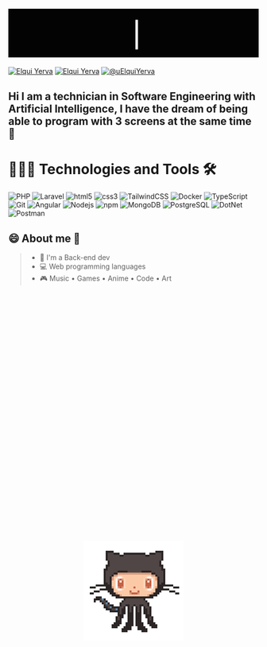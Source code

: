 <p align="center">
  <img src="./Assets/ImElqui.gif" alt="Hi, I'm Mathieu 👋 I'm a 🚀 French developer 🚀 I ❤️ Happy Hardcore ❤️">
</p>
<p align="left">
<a href="https://linkedin.com/in/gerardo-yerva-009174269" target="blank"><img align="center" src="https://img.shields.io/badge/LinkedIn-0077B5?style=for-the-badge&logo=linkedin&logoColor=white" alt="Elqui Yerva"/></a>
<a href="https://fb.com/elqui.yervavilca.5" target="blank"><img align="center" src="https://img.shields.io/badge/Facebook-1877F2?style=for-the-badge&logo=facebook&logoColor=white" alt="Elqui Yerva"  /></a>
<a href = "mailto:yerva.vilca.elqui@gmail.com" target="blank"><img align="center" src="https://img.shields.io/badge/Gmail-D14836?style=for-the-badge&logo=gmail&logoColor=white" alt="@uElquiYerva"  /></a>
  </p>

## Hi I am a technician in Software Engineering with Artificial Intelligence, I have the dream of being able to program with 3 screens at the same time 👋
<h1> 👨🏻‍💻 Technologies and Tools 🛠</h1>
<p>
  <img alt="PHP" src="https://img.shields.io/badge/-php-%23777BB4?style=for-the-badge&logo=php&logoColor=white&logoSize=auto" />
  <img alt="Laravel" src="https://img.shields.io/badge/-laravel-%23FF2D20?style=for-the-badge&logo=laravel&logoColor=white" />
  <img alt="html5" src="https://img.shields.io/badge/-HTML5-E34F26?style=for-the-badge&logo=html5&logoColor=white" />
  <img alt="css3" src="https://img.shields.io/badge/-css3-%231572B6?style=for-the-badge&logo=css3&logoColor=white&logoSize=auto" />
  <img alt="TailwindCSS" src="https://img.shields.io/badge/-TailwindCSS-%2306B6D4?style=for-the-badge&logo=tailwindcss&logoColor=white" />
  <img alt="Docker" src="https://img.shields.io/badge/-Docker-46a2f1?style=for-the-badge&logo=docker&logoColor=white" />
  <img alt="TypeScript" src="https://img.shields.io/badge/-TypeScript-007ACC?style=for-the-badge&logo=typescript&logoColor=white" />
  <img alt="Git" src="https://img.shields.io/badge/-Git-F05032?style=for-the-badge&logo=git&logoColor=white" />
  <img alt="Angular" src="https://img.shields.io/badge/-Angular-DD0031?style=for-the-badge&logo=angular&logoColor=white" />
  <img alt="Nodejs" src="https://img.shields.io/badge/-Nodejs-43853d?style=for-the-badge&logo=Node.js&logoColor=white" />
  <img alt="npm" src="https://img.shields.io/badge/-NPM-CB3837?style=for-the-badge&logo=npm&logoColor=white" />
  <img alt="MongoDB" src="https://img.shields.io/badge/-MongoDB-13aa52?style=for-the-badge&logo=mongodb&logoColor=white" />
  <img alt="PostgreSQL" src="https://img.shields.io/badge/-postgresql-%234169E1?style=for-the-badge&logo=postgresql&logoColor=white&logoSize=auto" />
  <img alt="DotNet" src="https://img.shields.io/badge/-dotnet-%23512BD4?style=for-the-badge&logo=dotnet&logoColor=white&logoSize=auto" />
  <img alt="Postman" src="https://img.shields.io/badge/-postman-%23FF6C37?style=for-the-badge&logo=postman&logoColor=white" />
</p>

## 😄 About me 🌱
>
>- 💼 I'm a Back-end dev
>- 💻 Web programming languages
>- 🎮 Music • Games • Anime • Code • Art

<div style="display: flex; justify-content: center; align-items: center; height: 30vh;">
    <img alt="GIF" src="https://raw.githubusercontent.com/lgzarturo/lgzarturo/master/assets/87202985-820dcb80-c2b6-11ea-9f56-7ec461c497c3.gif">
</div>


<!--
**ElquiYV/ElquiYV** is a ✨ _special_ ✨ repository because its `README.md` (this file) appears on your GitHub profile.

Here are some ideas to get you started:

- 🔭 I’m currently working on ...
- 🌱 I’m currently learning ...
- 👯 I’m looking to collaborate on ...
- 🤔 I’m looking for help with ...
- 💬 Ask me about ...
- 📫 How to reach me: ...
- 😄 Pronouns: ...
- ⚡ Fun fact: ...
-->
